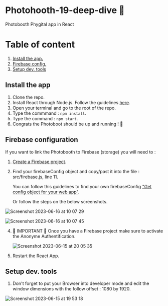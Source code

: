 # Photohooth-19-deep-dive 📸
Photobooth Phygital app in React

# Table of content 

1. [ Install the app. ](#install)
2. [ Firebase config. ](#firebase)
3. [ Setup dev. tools ](#dev)

<a name="install"></a>
## Install the app

1. Clone the repo.
2. Install React through Node.js. Follow the guidelines [here](https://react.dev/learn/start-a-new-react-project).
3. Open your terminal and go to the root of the repo.
4. Type the commmand : `npm install`.
5. Type the command : `npm start`.
6. Congrats the Photoboot should be up and running ! 🥳

<a name="firebase"></a>
## Firebase configuration

If you want to link the Photobooth to Firebase (storage) you will need to : 

1. [Create a Firebase project](https://firebase.google.com/).
2. Find your firebaseConfig object and copy/past it into the file : src/firebase.js, line 11.
   
   You can follow this guidelines to find your own firebaseConfig ["Get config object for your web app"](https://support.google.com/firebase/answer/7015592?hl=en#web&zippy=%2Cin-this-article).

   Or follow the steps on the below screenshots.

![Screenshot 2023-06-16 at 10 07 29](https://github.com/lvanbei/photohooth-19-deep-dive/assets/38706595/5cc963bd-c21e-47a9-b95c-0c203061d892)

![Screenshot 2023-06-16 at 10 07 45](https://github.com/lvanbei/photohooth-19-deep-dive/assets/38706595/25719a14-c6c0-4885-b0ee-a3a6954b47ab)

   
 
4. 🚨 IMPORTANT 🚨 Once you have a Firebase project make sure to activate the Anonyme Authentification.

   ![Screenshot 2023-06-15 at 20 05 35](https://github.com/lvanbei/photohooth-19-deep-dive/assets/38706595/5a5f0984-ca62-422d-a755-22e70a535d7d)
5. Restart the React App.

<a name="dev"></a>
## Setup dev. tools

1. Don't forget to put your Browser into developer mode and edit the window dimensions with the follow offset : 1080 by 1920.

![Screenshot 2023-06-15 at 19 53 18](https://github.com/lvanbei/photohooth-19-deep-dive/assets/38706595/b4082f2a-6216-44d4-a2f9-277e08a752a6)
